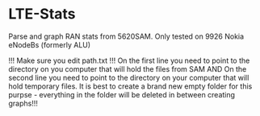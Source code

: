 # LTE-Stats
Parse and graph RAN stats from 5620SAM.  Only tested on 9926 Nokia eNodeBs (formerly ALU)

!!!
Make sure you edit path.txt
!!!
On the first line you need to point to the directory on you computer that will hold the files from SAM
AND
On the second line you need to point to the directory on your computer that will hold temporary files. 
It is best to create a brand new empty folder for this purpse - everything in the folder will be deleted in between creating graphs!!!

